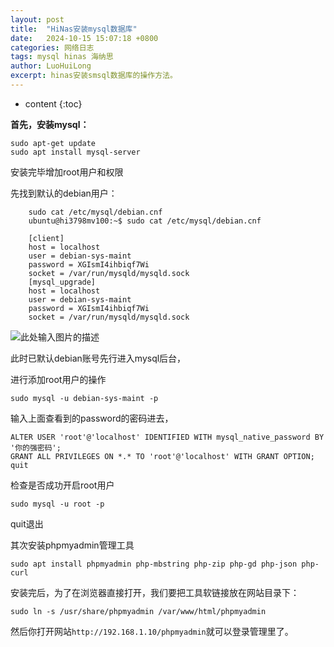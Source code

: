 ```yaml
---
layout: post
title:  "HiNas安装mysql数据库"
date:   2024-10-15 15:07:18 +0800
categories: 网络日志
tags: mysql hinas 海纳思
author: LuoHuiLong
excerpt: hinas安装smsql数据库的操作方法。
---
```


* content
{:toc}

**首先，安装mysql：**

    sudo apt-get update
    sudo apt install mysql-server

安装完毕增加root用户和权限

先找到默认的debian用户：

```shell
    sudo cat /etc/mysql/debian.cnf
    ubuntu@hi3798mv100:~$ sudo cat /etc/mysql/debian.cnf
    
    [client]
    host = localhost
    user = debian-sys-maint
    password = XGIsmI4ihbiqf7Wi
    socket = /var/run/mysqld/mysqld.sock
    [mysql_upgrade]
    host = localhost
    user = debian-sys-maint
    password = XGIsmI4ihbiqf7Wi
    socket = /var/run/mysqld/mysqld.sock
```

![此处输入图片的描述][1]

此时已默认debian账号先行进入mysql后台，

进行添加root用户的操作

`sudo mysql -u debian-sys-maint -p`

输入上面查看到的password的密码进去，

    ALTER USER 'root'@'localhost' IDENTIFIED WITH mysql_native_password BY '你的强密码';
    GRANT ALL PRIVILEGES ON *.* TO 'root'@'localhost' WITH GRANT OPTION;
    quit

检查是否成功开启root用户

    sudo mysql -u root -p

quit退出

其次安装phpmyadmin管理工具

    sudo apt install phpmyadmin php-mbstring php-zip php-gd php-json php-curl

安装完后，为了在浏览器直接打开，我们要把工具软链接放在网站目录下：

    sudo ln -s /usr/share/phpmyadmin /var/www/html/phpmyadmin

然后你打开网站`http://192.168.1.10/phpmyadmin`就可以登录管理里了。


   [1]: https://raw.histb.eu.org/histb/pic/master/2022/09/16/40265444.jpg
